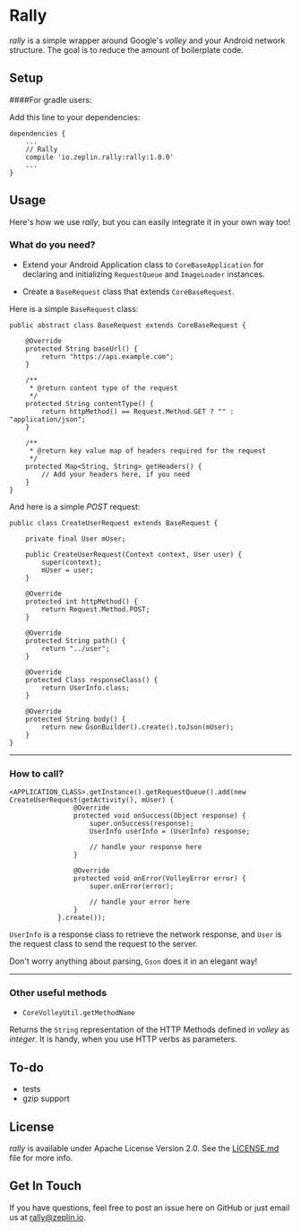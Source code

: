 # Rally

*rally* is a simple wrapper around Google's *volley* and your Android network structure. The goal is to reduce the amount of boilerplate code.

## Setup

####For gradle users:

Add this line to your dependencies:

```
dependencies {
    ...
    // Rally
    compile 'io.zeplin.rally:rally:1.0.0'
    ...
}
```

## Usage

Here's how we use *rally*, but you can easily integrate it in your own way too!

### What do you need?

* Extend your Android Application class to `CoreBaseApplication` for declaring and initializing `RequestQueue` and `ImageLoader` instances.

* Create a `BaseRequest` class that extends `CoreBaseRequest`.

Here is a simple `BaseRequest` class:

```
public abstract class BaseRequest extends CoreBaseRequest {

    @Override
    protected String baseUrl() {
        return "https://api.example.com";
    }

    /**
     * @return content type of the request
     */
    protected String contentType() {
        return httpMethod() == Request.Method.GET ? "" : "application/json";
    }

    /**
     * @return key value map of headers required for the request
     */
    protected Map<String, String> getHeaders() {
        // Add your headers here, if you need
    }
}
```


And here is a simple *POST* request:

```
public class CreateUserRequest extends BaseRequest {

    private final User mUser;

    public CreateUserRequest(Context context, User user) {
        super(context);
        mUser = user;
    }

    @Override
    protected int httpMethod() {
        return Request.Method.POST;
    }

    @Override
    protected String path() {
        return "../user";
    }

    @Override
    protected Class responseClass() {
        return UserInfo.class;
    }

    @Override
    protected String body() {
        return new GsonBuilder().create().toJson(mUser);
    }
}

```

***

### How to call?

```
<APPLICATION_CLASS>.getInstance().getRequestQueue().add(new CreateUserRequest(getActivity(), mUser) {
                @Override
                protected void onSuccess(Object response) {
                    super.onSuccess(response);
                    UserInfo userInfo = (UserInfo) response;

                    // handle your response here
                }

                @Override
                protected void onError(VolleyError error) {
                    super.onError(error);

                    // handle your error here
                }
            }.create());
```

`UserInfo` is a response class to retrieve the network response, and `User` is the request class to send the request to the server.

Don't worry anything about parsing, `Gson` does it in an elegant way!

***

### Other useful methods
* `CoreVolleyUtil.getMethodName`

Returns the `String` representation of the HTTP Methods defined in *volley* as *integer*. It is handy, when you use HTTP verbs as parameters.

To-do
---
* tests
* gzip support

License
---

*rally* is available under Apache License Version 2.0. See the [LICENSE.md](LICENSE.md) file for more info.

Get In Touch
---

If you have questions, feel free to post an issue here on GitHub or just email us at [rally@zeplin.io](mailto:rally@zeplin.io).
